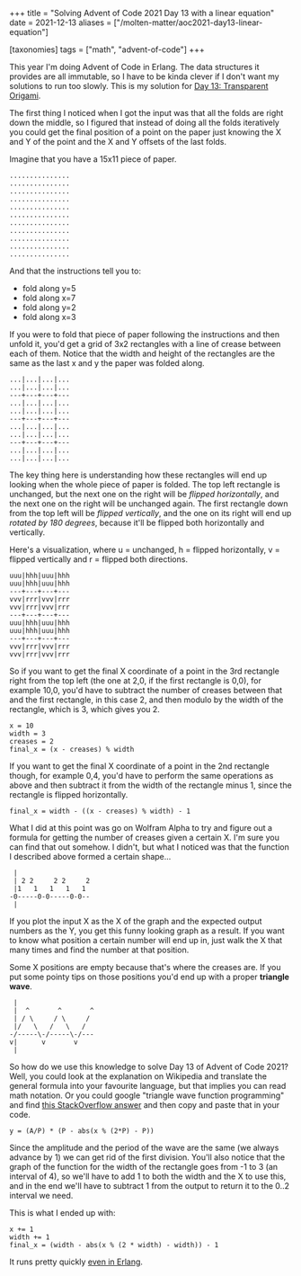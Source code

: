 +++
title = "Solving Advent of Code 2021 Day 13 with a linear equation"
date = 2021-12-13
aliases = ["/molten-matter/aoc2021-day13-linear-equation"]

[taxonomies]
tags = ["math", "advent-of-code"]
+++

This year I'm doing Advent of Code in Erlang. The data structures it provides are all immutable, so I have to be kinda clever if I don't want my solutions to run too slowly. This is my solution for [Day 13: Transparent Origami](https://adventofcode.com/2021/day/13).

The first thing I noticed when I got the input was that all the folds are right down the middle, so I figured that instead of doing all the folds iteratively you could get the final position of a point on the paper just knowing the X and Y of the point and the X and Y offsets of the last folds.

Imagine that you have a 15x11 piece of paper.

    ...............
    ...............
    ...............
    ...............
    ...............
    ...............
    ...............
    ...............
    ...............
    ...............
    ...............

And that the instructions tell you to:

* fold along y=5
* fold along x=7
* fold along y=2
* fold along x=3

If you were to fold that piece of paper following the instructions and then unfold it, you'd get a grid of 3x2 rectangles with a line of crease between each of them. Notice that the width and height of the rectangles are the same as the last x and y the paper was folded along.

    ...|...|...|...
    ...|...|...|...
    ---+---+---+---
    ...|...|...|...
    ...|...|...|...
    ---+---+---+---
    ...|...|...|...
    ...|...|...|...
    ---+---+---+---
    ...|...|...|...
    ...|...|...|...

The key thing here is understanding how these rectangles will end up looking when the whole piece of paper is folded. The top left rectangle is unchanged, but the next one on the right will be *flipped horizontally*, and the next one on the right will be unchanged again. The first rectangle down from the top left will be *flipped vertically*, and the one on its right will end up *rotated by 180 degrees*, because it'll be flipped both horizontally and vertically.

Here's a visualization, where u = unchanged, h = flipped horizontally, v = flipped vertically and r = flipped both directions.

```
uuu|hhh|uuu|hhh
uuu|hhh|uuu|hhh
---+---+---+---
vvv|rrr|vvv|rrr
vvv|rrr|vvv|rrr
---+---+---+---
uuu|hhh|uuu|hhh
uuu|hhh|uuu|hhh
---+---+---+---
vvv|rrr|vvv|rrr
vvv|rrr|vvv|rrr
```

So if you want to get the final X coordinate of a point in the 3rd rectangle right from the top left (the one at 2,0, if the first rectangle is 0,0), for example 10,0, you'd have to subtract the number of creases between that and the first rectangle, in this case 2, and then modulo by the width of the rectangle, which is 3, which gives you 2.

```
x = 10
width = 3
creases = 2
final_x = (x - creases) % width
```

If you want to get the final X coordinate of a point in the 2nd rectangle though, for example 0,4, you'd have to perform the same operations as above and then subtract it from the width of the rectangle minus 1, since the rectangle is flipped horizontally.

```
final_x = width - ((x - creases) % width) - 1
```

What I did at this point was go on Wolfram Alpha to try and figure out a formula for getting the number of creases given a certain X. I'm sure you can find that out somehow. I didn't, but what I noticed was that the function I described above formed a certain shape...

```
 |
 | 2 2     2 2     2
 |1   1   1   1   1
-0-----0-0-----0-0--
 |
```

If you plot the input X as the X of the graph and the expected output numbers as the Y, you get this funny looking graph as a result. If you want to know what position a certain number will end up in, just walk the X that many times and find the number at that position.

Some X positions are empty because that's where the creases are. If you put some pointy tips on those positions you'd end up with a proper **triangle wave**.

```
 |
 |  ^       ^       ^
 | / \     / \     /
 |/   \   /   \   /
-/-----\-/-----\-/---
v|      v       v
 |
```

So how do we use this knowledge to solve Day 13 of Advent of Code 2021? Well, you could look at the explanation on Wikipedia and translate the general formula into your favourite language, but that implies you can read math notation. Or you could google "triangle wave function programming" and find [this StackOverflow answer](https://stackoverflow.com/questions/1073606/is-there-a-one-line-function-that-generates-a-triangle-wave/22400799#22400799) and then copy and paste that in your code.

```
y = (A/P) * (P - abs(x % (2*P) - P))
```

Since the amplitude and the period of the wave are the same (we always advance by 1) we can get rid of the first division. You'll also notice that the graph of the function for the width of the rectangle goes from -1 to 3 (an interval of 4), so we'll have to add 1 to both the width and the X to use this, and in the end we'll have to subtract 1 from the output to return it to the 0..2 interval we need.

This is what I ended up with:

```
x += 1
width += 1
final_x = (width - abs(x % (2 * width) - width)) - 1
```

It runs pretty quickly [even in Erlang](https://github.com/steinuil/code-challenges/blob/master/advent-of-code-2021/day_13.erl).
